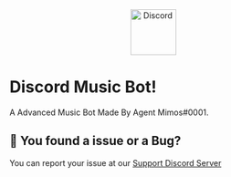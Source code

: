 <div align="center">
  <a href="https://discord.gg/P8xtvQT">
    <img src="https://www.iconfinder.com/data/icons/free-social-media-set/24/discord-512.png" alt="Discord" width="80"/>
  </a>
</div>

# Discord Music Bot!
A Advanced Music Bot Made By Agent Mimos#0001.

## 🐛 You found a issue or a Bug?

You can report your issue at our [Support Discord Server](https://discord.gg/P8xtvQT)